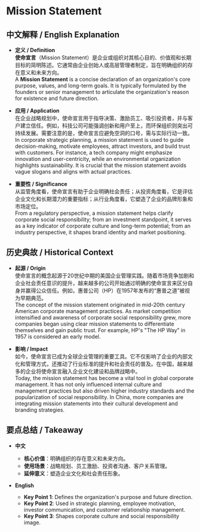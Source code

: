 # Mission Statement

## 中文解释 / English Explanation

* **定义 / Definition**  
  **使命宣言**（Mission Statement）是企业或组织对其核心目的、价值观和长期目标的简明陈述。它通常由企业创始人或高层管理者制定，旨在明确组织的存在意义和未来方向。  
  A **Mission Statement** is a concise declaration of an organization's core purpose, values, and long-term goals. It is typically formulated by the founders or senior management to articulate the organization's reason for existence and future direction.

* **应用 / Application**  
  在企业战略规划中，使命宣言用于指导决策、激励员工、吸引投资者，并与客户建立信任。例如，科技公司可能强调创新和用户至上，而环保组织则突出可持续发展。需要注意的是，使命宣言应避免空洞的口号，需与实际行动一致。  
  In corporate strategic planning, a mission statement is used to guide decision-making, motivate employees, attract investors, and build trust with customers. For instance, a tech company might emphasize innovation and user-centricity, while an environmental organization highlights sustainability. It is crucial that the mission statement avoids vague slogans and aligns with actual practices.

* **重要性 / Significance**  
  从监管角度看，使命宣言有助于企业明确社会责任；从投资角度看，它是评估企业文化和长期潜力的重要指标；从行业角度看，它塑造了企业的品牌形象和市场定位。  
  From a regulatory perspective, a mission statement helps clarify corporate social responsibility; from an investment standpoint, it serves as a key indicator of corporate culture and long-term potential; from an industry perspective, it shapes brand identity and market positioning.

## 历史典故 / Historical Context

* **起源 / Origin**  
  使命宣言的概念起源于20世纪中期的美国企业管理实践。随着市场竞争加剧和企业社会责任意识的提升，越来越多的公司开始通过明确的使命宣言来区分自身并赢得公众信任。例如，惠普公司（HP）在1957年发布的“惠普之道”被视为早期典范。  
  The concept of the mission statement originated in mid-20th century American corporate management practices. As market competition intensified and awareness of corporate social responsibility grew, more companies began using clear mission statements to differentiate themselves and gain public trust. For example, HP's "The HP Way" in 1957 is considered an early model.

* **影响 / Impact**  
  如今，使命宣言已成为全球企业管理的重要工具。它不仅影响了企业的内部文化和管理方式，还推动了行业标准的提升和社会责任的普及。在中国，越来越多的企业将使命宣言融入企业文化建设和品牌战略中。  
  Today, the mission statement has become a vital tool in global corporate management. It has not only influenced internal culture and management practices but also driven higher industry standards and the popularization of social responsibility. In China, more companies are integrating mission statements into their cultural development and branding strategies.

## 要点总结 / Takeaway

* **中文**  
  - **核心价值**：明确组织的存在意义和未来方向。  
  - **使用场景**：战略规划、员工激励、投资者沟通、客户关系管理。  
  - **延伸意义**：塑造企业文化和社会责任形象。

* **English**  
  - **Key Point 1**: Defines the organization's purpose and future direction.  
  - **Key Point 2**: Used in strategic planning, employee motivation, investor communication, and customer relationship management.  
  - **Key Point 3**: Shapes corporate culture and social responsibility image.